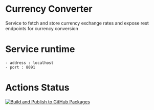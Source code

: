 # Currency Converter
Service to fetch and store currency exchange rates and expose rest endpoints for currency conversion

# Service runtime
    - address : localhost
    - port : 8091

# Actions Status

[![Build and Publish to GitHub Packages](https://github.com/souvik-brz/currency-converter-service/actions/workflows/build-project.yml/badge.svg)](https://github.com/souvik-brz/currency-converter-serviceactions/workflows/build-project.yml)    
